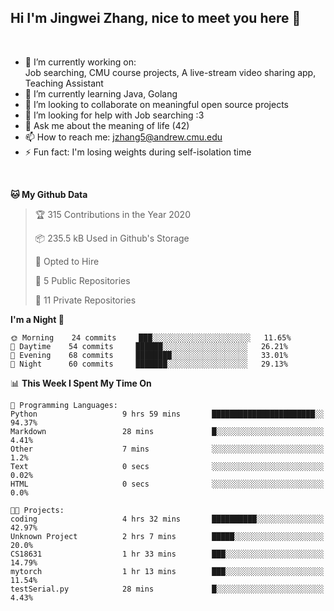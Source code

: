 Hi I'm Jingwei Zhang, nice to meet you here 👋
---
<br>


- 🔭 I’m currently working on: <br>
    Job searching, CMU course projects, A live-stream video sharing app, Teaching Assistant
- 🌱 I’m currently learning Java, Golang
- 👯 I’m looking to collaborate on meaningful open source projects
- 🤔 I’m looking for help with Job searching :3
- 💬 Ask me about the meaning of life (42)
- 📫 How to reach me: jzhang5@andrew.cmu.edu
- ⚡ Fun fact: I'm losing weights during self-isolation time
<br>


<!--START_SECTION:waka-->
**🐱 My Github Data** 

> 🏆 315 Contributions in the Year 2020
 > 
> 📦 235.5 kB Used in Github's Storage 
 > 
> 💼 Opted to Hire
 > 
> 📜 5 Public Repositories
 > 
> 🔑 11 Private Repositories 

**I'm a Night 🦉** 

```text
🌞 Morning    24 commits     ███░░░░░░░░░░░░░░░░░░░░░░   11.65% 
🌆 Daytime    54 commits     ██████░░░░░░░░░░░░░░░░░░░   26.21% 
🌃 Evening    68 commits     ████████░░░░░░░░░░░░░░░░░   33.01% 
🌙 Night      60 commits     ███████░░░░░░░░░░░░░░░░░░   29.13%

```


📊 **This Week I Spent My Time On** 

```text
💬 Programming Languages: 
Python                   9 hrs 59 mins       ███████████████████████░░   94.37% 
Markdown                 28 mins             █░░░░░░░░░░░░░░░░░░░░░░░░   4.41% 
Other                    7 mins              ░░░░░░░░░░░░░░░░░░░░░░░░░   1.2% 
Text                     0 secs              ░░░░░░░░░░░░░░░░░░░░░░░░░   0.02% 
HTML                     0 secs              ░░░░░░░░░░░░░░░░░░░░░░░░░   0.0%

🐱‍💻 Projects: 
coding                   4 hrs 32 mins       ██████████░░░░░░░░░░░░░░░   42.97% 
Unknown Project          2 hrs 7 mins        █████░░░░░░░░░░░░░░░░░░░░   20.0% 
CS18631                  1 hr 33 mins        ███░░░░░░░░░░░░░░░░░░░░░░   14.79% 
mytorch                  1 hr 13 mins        ███░░░░░░░░░░░░░░░░░░░░░░   11.54% 
testSerial.py            28 mins             █░░░░░░░░░░░░░░░░░░░░░░░░   4.43%

```


<!--END_SECTION:waka-->
